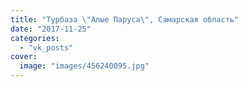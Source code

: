 ```yaml
---
title: "Турбаза \"Алые Паруса\", Самарская область"
date: "2017-11-25"
categories: 
  - "vk_posts"
cover:
  image: "images/456240095.jpg"
---
```




